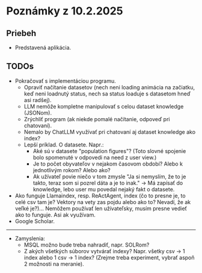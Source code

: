 # Poznámky z 10.2.2025

## Priebeh

- Predstavená aplikácia.

## TODOs

- Pokračovať s implementáciou programu.
    - Opraviť načítanie datasetov (nech neni loading animácia na začiatku, keď neni loadnutý status, nech sa status loaduje s datasetom hneď asi radšej).
    - LLM nemôže kompletne manipulovať s celou dataset knowledge (JSONom).
    - Zrýchliť program (ak niekde pomalé načítanie, odpoveď pri chatovaní).
    - Nemalo by ChatLLM využívať pri chatovaní aj dataset knowledge ako index?
    - Lepší príklad. O datasete. Napr.:
        - Aké sú v datasete "population figures"? (Toto slovné spojenie bolo spomenuté v odpovedi na need z user view.)
        - Je to počet obyvateľov v nejakom časovom období? Alebo k jednotlivým rokom? Alebo ako?
        - Ak užívateľ povie niečo v tom zmysle "Ja si nemyslím, že to je takto, teraz som si pozrel dáta a je to inak." -> Má zapísať do knowledge, lebo user mu povedal nejaký fakt o datasete.
- Ako funguje Llamaindex, resp. ReActAgent, index (čo to presne je, to celé csv tam je? Vektory na vety zas pojdu alebo ako to? Nevadí, že ak veľké je?)... Nemôžem používať len užívateľsky, musím presne vedieť ako to funguje. Asi ak využívam.
- Google Scholar. 
---
- Zamyslenia:
    - MSQL možno bude treba nahradiť, napr. SOLRom?
    - Z akých všetkých súborov vytvárať indexy? Napr. všetky csv -> 1 index alebo 1 csv -> 1 index? (Zrejme treba experiment, vybrať aspoň 2 možnosti na meranie).
